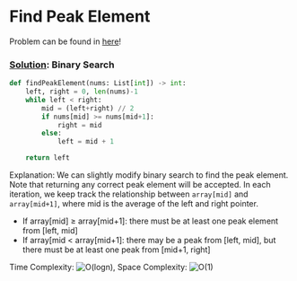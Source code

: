 # Find Peak Element

Problem can be found in [here](https://leetcode.com/problems/find-peak-element/)!

### [Solution](/Binary%20Search/162-FindPeakElement/solution.py): Binary Search

```python
def findPeakElement(nums: List[int]) -> int:
    left, right = 0, len(nums)-1
    while left < right:
        mid = (left+right) // 2
        if nums[mid] >= nums[mid+1]:
            right = mid
        else:
            left = mid + 1

    return left
```

Explanation: We can slightly modify binary search to find the peak element. Note that returning any correct peak element will be accepted. In each iteration, we keep track the relationship between `array[mid]` and `array[mid+1]`, where mid is the average of the left and right pointer.

-   If array[mid] ≥ array[mid+1]: there must be at least one peak element from [left, mid]
-   If array[mid < array[mid+1]: there may be a peak from [left, mid], but there must be at least one peak from [mid+1, right]

Time Complexity: ![O(logn)](<https://latex.codecogs.com/svg.image?\inline&space;O(logn)>), Space Complexity: ![O(1)](<https://latex.codecogs.com/svg.image?\inline&space;O(1)>)
